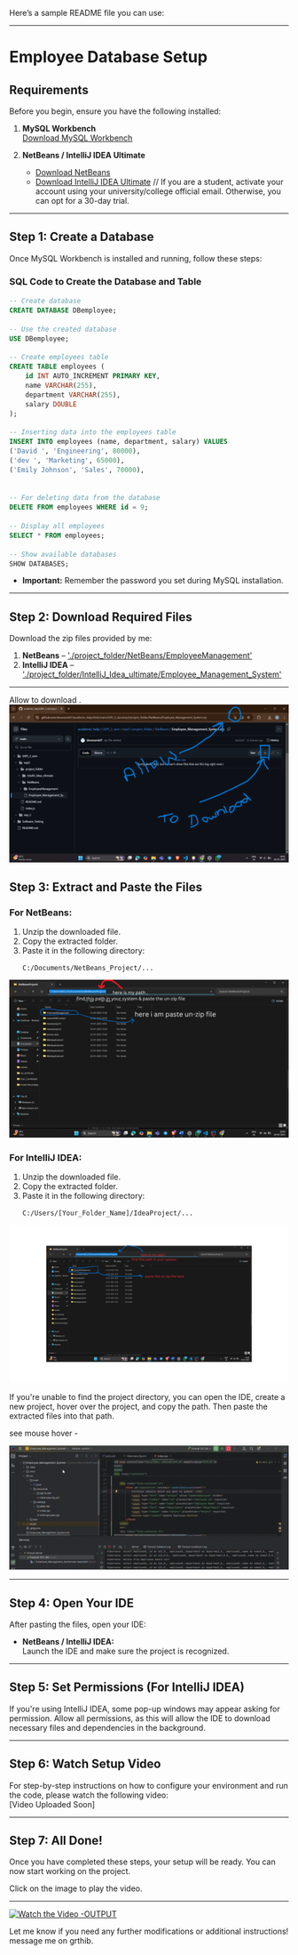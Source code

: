 Here’s a sample README file you can use:

---

# Employee Database Setup

## Requirements

Before you begin, ensure you have the following installed:

1. **MySQL Workbench**  
   [Download MySQL Workbench](https://dev.mysql.com/downloads/workbench/)

2. **NetBeans / IntelliJ IDEA Ultimate**
   - [Download NetBeans](https://netbeans.apache.org/download/index.html)
   - [Download IntelliJ IDEA Ultimate](https://www.jetbrains.com/idea/download/) // If you are a student, activate your account using your university/college official email. Otherwise, you can opt for a 30-day trial.


---

## Step 1: Create a Database

Once MySQL Workbench is installed and running, follow these steps:

### SQL Code to Create the Database and Table

```sql
-- Create database
CREATE DATABASE DBemployee;

-- Use the created database
USE DBemployee;

-- Create employees table
CREATE TABLE employees (
    id INT AUTO_INCREMENT PRIMARY KEY,
    name VARCHAR(255),
    department VARCHAR(255),
    salary DOUBLE
);

-- Inserting data into the employees table
INSERT INTO employees (name, department, salary) VALUES
('David ', 'Engineering', 80000),
('dev ', 'Marketing', 65000),
('Emily Johnson', 'Sales', 70000),


-- For deleting data from the database
DELETE FROM employees WHERE id = 9;

-- Display all employees
SELECT * FROM employees;

-- Show available databases
SHOW DATABASES;
```

- **Important:** Remember the password you set during MySQL installation.

---

## Step 2: Download Required Files

Download the zip files provided by me:

1. **NetBeans** – ['./project_folder/NetBeans/EmployeeManagement'](https://github.com/devanandd7/academic_help/blob/main/(AIP)_2_sem/exp3/project_folder/NetBeans/Employee_Management_System.zip)
2. **IntelliJ IDEA** – ['./project_folder/IntelliJ_Idea_ultimate/Employee_Management_System'](./project_folder/IntelliJ_Idea_ultimate/Employee_Management_System)

---
Allow to download .
![Alt text](./images_&_worksheet/downloadZipImage.png)

## Step 3: Extract and Paste the Files

### For NetBeans:

1. Unzip the downloaded file.
2. Copy the extracted folder.
3. Paste it in the following directory:
   ```
   C:/Documents/NetBeans_Project/...
   ```
![Alt text](./images_&_worksheet/here%20i%20am%20paste%20un-zip%20file.png)
### For IntelliJ IDEA:

1. Unzip the downloaded file.
2. Copy the extracted folder.
3. Paste it in the following directory:
   ```
   C:/Users/[Your_Folder_Name]/IdeaProject/...
   ```
![Alt text](./images_&_worksheet/here%20i%20am%20paste%20un-zip%20file%20(1).png)



If you're unable to find the project directory, you can open the IDE, create a new project, hover over the project, and copy the path. Then paste the extracted files into that path.


see mouse hover -

![Demo](./images_&_worksheet/Screen%20Recording%202025-02-18%20234044.gif)

---

## Step 4: Open Your IDE

After pasting the files, open your IDE:

- **NetBeans / IntelliJ IDEA:**  
   Launch the IDE and make sure the project is recognized.

---

## Step 5: Set Permissions (For IntelliJ IDEA)

If you're using IntelliJ IDEA, some pop-up windows may appear asking for permission. Allow all permissions, as this will allow the IDE to download necessary files and dependencies in the background.

---

## Step 6: Watch Setup Video

For step-by-step instructions on how to configure your environment and run the code, please watch the following video:  
[Video Uploaded Soon]

---

## Step 7: All Done!

Once you have completed these steps, your setup will be ready. You can now start working on the project.

Click on the image to play the video.

---
[![Watch the Video -OUTPUT](https://img.youtube.com/vi/PikDAVc90XI/0.jpg)](https://www.youtube.com/watch?v=PikDAVc90XI)
<!-- ## Setup & Installation Guide -->



Let me know if you need any further modifications or additional instructions! message me on grthib.
